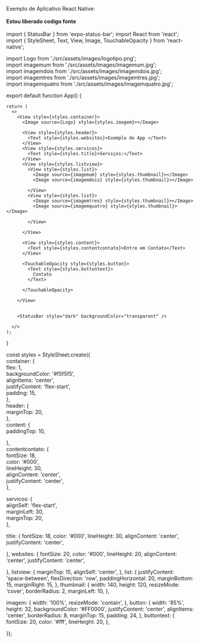 Exemplo de Aplicativo React Native:
<br>
<br>
<b>Estou liberado codigo fonte</b>
<br>
<br>
import { StatusBar } from 'expo-status-bar';
import React from 'react';
import { StyleSheet, Text, View, Image, TouchableOpacity } from 'react-native';


import Logo       from './src/assets/images/logotipo.png';
<br>
import imagemum   from './src/assets/images/imagemum.jpg';
<br>
import imagemdois from './src/assets/images/imagemdois.jpg';<br>
import imagemtres from './src/assets/images/imagemtres.jpg';<br>
import imagemquatro from './src/assets/images/imagemquatro.jpg';<br>

export default function App() {

    return (
      <>
        <View style={styles.container}>
          <Image source={Logo} style={styles.imagem}></Image>

          <View style={styles.header}>
            <Text style={styles.websites}>Exemplo de App </Text>
          </View>
          <View style={styles.servicos}>
            <Text style={styles.title}>Serviços:</Text>
          </View>
          <View style={styles.listview}>
            <View style={styles.list}>
              <Image source={imagemum} style={styles.thumbnail}></Image>
              <Image source={imagemdois} style={styles.thumbnail}></Image>

            </View>
            <View style={styles.list}>
              <Image source={imagemtres} style={styles.thumbnail}></Image>
              <Image source={imagemquatro} style={styles.thumbnail}></Image>

            </View>

          </View>

          <View style={styles.content}>
            <Text style={styles.contentcontato}>Entre em Contato</Text>
          </View>

          <TouchableOpacity style={styles.button}>
            <Text style={styles.buttontext}>
              Contato
            </Text>

          </TouchableOpacity>

        </View>


        <StatusBar style="dark" backgroundColor="transparent" />

      </>
    );
}

const styles = StyleSheet.create({<br>
  container: {<br>
    flex: 1,<br>
    backgroundColor: '#f5f5f5',<br>
    alignItems: 'center',<br>
    justifyContent: 'flex-start',<br>
    padding: 15,<br>
  },<br>
  header: {<br>
    marginTop: 20,<br>
  },<br>
  content: {<br>
    paddingTop: 10,<br>

  },<br>
  contentcontato: {<br>
    fontSize: 18,<br>
    color: '#000',<br>
    lineHeight: 30,<br>
    alignContent: 'center',<br>
    justifyContent: 'center',<br>
  },<br>

  servicos: {<br>
    alignSelf: 'flex-start',<br>
    marginLeft: 30,<br>
    marginTop: 20,<br>
  },<br>

  title: {
    fontSize: 18,
    color: '#000',
    lineHeight: 30,
    alignContent: 'center',
    justifyContent: 'center',

  },
  websites: {
    fontSize: 20,
    color: '#000',
    lineHeight: 20,
    alignContent: 'center',
    justifyContent: 'center',

  },
  listview: {
    marginTop: 15,
    alignSelf: 'center',
  },
  list: {
    justifyContent: 'space-between',
    flexDirection: 'row',
    paddingHorizontal: 20,
    marginBottom: 15,
    marginRight: 15,
  },
  thumbnail: {
    width: 140,
    height: 120,
    resizeMode: 'cover',
    borderRadius: 2,
    marginLeft: 10,
  },

  imagem: {
    width: '100%',
    resizeMode: 'contain',
  },
  button: {
    width: '85%',
    height: 32,
    backgroundColor: '#FF0000',
    justifyContent: 'center',
    alignItems: 'center',
    borderRadius: 8,
    marginTop: 15,
    padding: 24,
  },
  buttontext: {
    fontSize: 20,
    color: '#fff',
    lineHeight: 20,
  },

});

